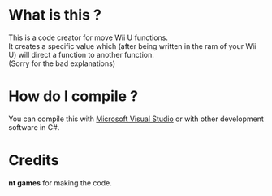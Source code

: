 # What is this ?
This is a code creator for move Wii U functions.    
It creates a specific value which (after being written in the ram of your Wii U) will direct a function to another function.    
(Sorry for the bad explanations)    

# How do I compile ? 
You can compile this with [Microsoft Visual Studio](https://visualstudio.microsoft.com/) or with other development software in C#.

# Credits
**nt games** for making the code.
